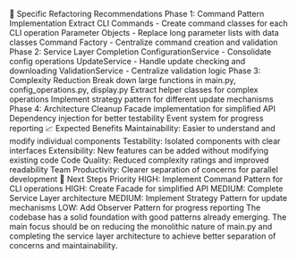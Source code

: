 🔧 Specific Refactoring Recommendations
Phase 1: Command Pattern Implementation
Extract CLI Commands - Create command classes for each CLI operation
Parameter Objects - Replace long parameter lists with data classes
Command Factory - Centralize command creation and validation
Phase 2: Service Layer Completion
ConfigurationService - Consolidate config operations
UpdateService - Handle update checking and downloading
ValidationService - Centralize validation logic
Phase 3: Complexity Reduction
Break down large functions in main.py, config_operations.py, display.py
Extract helper classes for complex operations
Implement strategy pattern for different update mechanisms
Phase 4: Architecture Cleanup
Facade implementation for simplified API
Dependency injection for better testability
Event system for progress reporting
📈 Expected Benefits
Maintainability: Easier to understand and modify individual components
Testability: Isolated components with clear interfaces
Extensibility: New features can be added without modifying existing code
Code Quality: Reduced complexity ratings and improved readability
Team Productivity: Clearer separation of concerns for parallel development
🎯 Next Steps Priority
HIGH: Implement Command Pattern for CLI operations
HIGH: Create Facade for simplified API
MEDIUM: Complete Service Layer architecture
MEDIUM: Implement Strategy Pattern for update mechanisms
LOW: Add Observer Pattern for progress reporting
The codebase has a solid foundation with good patterns already emerging. The main focus should be on reducing the monolithic nature of main.py and completing the service layer architecture to achieve better separation of concerns and maintainability.
